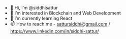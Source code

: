 - 👋 Hi, I’m @siddhisattur
- 👀 I’m interested in Blockchain and Web Development
- 🌱 I’m currently learning React
- 📫 How to reach me - sattursiddhi@gmail.com / https://www.linkedin.com/in/siddhi-sattur/


